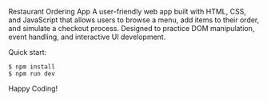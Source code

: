 Restaurant Ordering App
A user-friendly web app built with HTML, CSS, and JavaScript that allows users to browse a menu, add items to their order, and simulate a checkout process. Designed to practice DOM manipulation, event handling, and interactive UI development.

Quick start:

```
$ npm install
$ npm run dev
````

Happy Coding!
